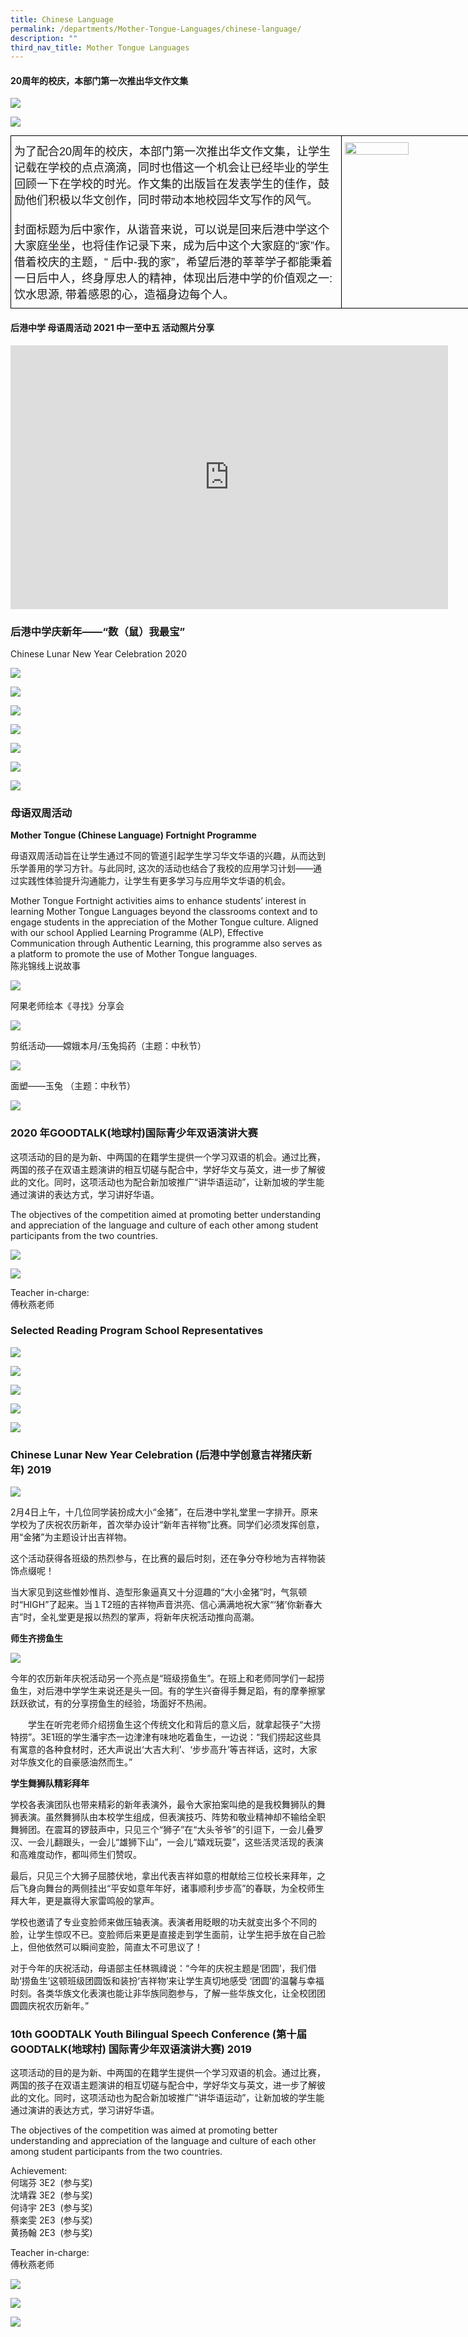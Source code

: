 ```yaml
---
title: Chinese Language
permalink: /departments/Mother-Tongue-Languages/chinese-language/
description: ""
third_nav_title: Mother Tongue Languages
---
```

#### 20周年的校庆，本部门第一次推出华文作文集

![](/images/chi1.jpeg)

![](/images/chi2.jpeg)


<style type="text/css">
.tg  {border-collapse:collapse;border-spacing:0;margin:0px auto;}
.tg td{border-color:black;border-style:solid;border-width:1px;font-family:Arial, sans-serif;font-size:14px;
  overflow:hidden;padding:10px 5px;word-break:normal;}
.tg th{border-color:black;border-style:solid;border-width:1px;font-family:Arial, sans-serif;font-size:14px;
  font-weight:normal;overflow:hidden;padding:10px 5px;word-break:normal;}
.tg .tg-nx8p{font-size:18px;text-align:left;vertical-align:top}
.tg .tg-0lax{text-align:left;vertical-align:top}
</style>
<table style="undefined;table-layout: fixed; width: 782px" class="tg">
<colgroup>
<col style="width: 530px">
<col style="width: 252px">
</colgroup>
<tbody>
  <tr>
    <td class="tg-nx8p">为了配合20周年的校庆，本部门第一次推出华文作文集，让学生记载在学校的点点滴滴，同时也借这一个机会让已经毕业的学生回顾一下在学校的时光。作文集的出版旨在发表学生的佳作，鼓励他们积极以华文创作，同时带动本地校园华文写作的风气。<br><br>封面标题为后中家作，从谐音来说，可以说是回来后港中学这个大家庭坐坐，也将佳作记录下来，成为后中这个大家庭的“家”作。借着校庆的主题，“ 后中-我的家”，希望后港的莘莘学子都能秉着一日后中人，终身厚忠人的精神，体现出后港中学的价值观之一: 饮水思源, 带着感恩的心，造福身边每个人。</td>
    <td class="tg-0lax"><img style="width:65%" src="/images/chi3.jpeg">
</td>
  </tr>
</tbody>
</table>


#### 后港中学 母语周活动 2021 中一至中五 活动照片分享

<center><iframe allowfullscreen="true" height="422" width="700" frameborder="0" src="https://docs.google.com/presentation/d/e/2PACX-1vQdgr9wc5VRnSFZgQLeBKGU-Q3tVpIJEMQygsf-M21Tz1Gzg42SvhIodgq0eO0oD0qy7RDSPat2iaPY/embed?start=false&amp;loop=false&amp;delayms=3000"></iframe></center>


### 后港中学庆新年——“数（鼠）我最宝”

Chinese Lunar New Year Celebration 2020

![](/images/Slide1.gif)

![](/images/Slide2.gif)

![](/images/Slide3.gif)

![](/images/Slide4.gif)

![](/images/Slide5.gif)

![](/images/Slide6.gif)

![](/images/Slide7.gif)

### 母语双周活动

**Mother Tongue (Chinese Language) Fortnight Programme**   

母语双周活动旨在让学生通过不同的管道引起学生学习华文华语的兴趣，从而达到乐学善用的学习方针。与此同时, 这次的活动也结合了我校的应用学习计划——通过实践性体验提升沟通能力，让学生有更多学习与应用华文华语的机会。  

  

Mother Tongue Fortnight activities aims to enhance students’ interest in learning Mother Tongue Languages beyond the classrooms context and to engage students in the appreciation of the Mother Tongue culture. Aligned with our school Applied Learning Programme (ALP), Effective Communication through Authentic Learning, this programme also serves as a platform to promote the use of Mother Tongue languages.
    
陈兆锦线上说故事

![](/images/fn1.gif)

阿果老师绘本《寻找》分享会

![](/images/fn2.gif)

剪纸活动——嫦娥本月/玉兔捣药（主题：中秋节）

![](/images/fn3.gif)

面塑——玉兔 （主题：中秋节）

![](/images/fn4.gif)

### 2020 年GOODTALK(地球村)国际青少年双语演讲大赛

这项活动的目的是为新、中两国的在籍学生提供一个学习双语的机会。通过比赛，两国的孩子在双语主题演讲的相互切磋与配合中，学好华文与英文，进一步了解彼此的文化。同时，这项活动也为配合新加坡推广“讲华语运动”，让新加坡的学生能通过演讲的表达方式，学习讲好华语。

  

The objectives of the competition aimed at promoting better understanding and appreciation of the language and culture of each other among student participants from the two countries.

![](/images/gt1.jpeg)

![](/images/gt2.png)

Teacher in-charge:    
傅秋燕老师


### Selected Reading Program School Representatives

![](/images/r1.png)

![](/images/r2.png)

![](/images/r3.png)

![](/images/r4.png)

![](/images/r5.png)


### Chinese Lunar New Year Celebration (后港中学创意吉祥猪庆新年) 2019

![](/images/cny1-2019.jpeg)

2月4日上午，十几位同学装扮成大小“金猪”，在后港中学礼堂里一字排开。原来学校为了庆祝农历新年，首次举办设计“新年吉祥物”比赛。同学们必须发挥创意，用“金猪”为主题设计出吉祥物。

这个活动获得各班级的热烈参与，在比赛的最后时刻，还在争分夺秒地为吉祥物装饰点缀呢！

当大家见到这些惟妙惟肖、造型形象逼真又十分逗趣的“大小金猪”时，气氛顿时“HIGH”了起来。当１T2班的吉祥物声音洪亮、信心满满地祝大家“‘猪’你新春大吉”时，全礼堂更是报以热烈的掌声，将新年庆祝活动推向高潮。

**师生齐捞鱼生**

![](/images/cny2-2019.jpeg)


今年的农历新年庆祝活动另一个亮点是“班级捞鱼生”。在班上和老师同学们一起捞鱼生，对后港中学学生来说还是头一回。有的学生兴奋得手舞足蹈，有的摩拳擦掌跃跃欲试，有的分享捞鱼生的经验，场面好不热闹。  

  

　　学生在听完老师介绍捞鱼生这个传统文化和背后的意义后，就拿起筷子“大捞特捞”。3E1班的学生潘宇杰一边津津有味地吃着鱼生，一边说：“我们捞起这些具有寓意的各种食材时，还大声说出‘大吉大利’、‘步步高升’等吉祥话，这时，大家对华族文化的自豪感油然而生。”

  

**学生舞狮队精彩拜年**

  

学校各表演团队也带来精彩的新年表演外，最令大家拍案叫绝的是我校舞狮队的舞狮表演。虽然舞狮队由本校学生组成，但表演技巧、阵势和敬业精神却不输给全职舞狮团。在震耳的锣鼓声中，只见三个“狮子”在“大头爷爷”的引逗下，一会儿叠罗汉、一会儿翻跟头，一会儿“雄狮下山”，一会儿“嬉戏玩耍”，这些活灵活现的表演和高难度动作，都叫师生们赞叹。

  

最后，只见三个大狮子屈膝伏地，拿出代表吉祥如意的柑献给三位校长来拜年，之后飞身向舞台的两侧挂出“平安如意年年好，诸事顺利步步高”的春联，为全校师生拜大年，更是赢得大家雷鸣般的掌声。

  

学校也邀请了专业变脸师来做压轴表演。表演者用眨眼的功夫就变出多个不同的脸，让学生惊叹不已。变脸师后来更是直接走到学生面前，让学生把手放在自己脸上，但他依然可以瞬间变脸，简直太不可思议了！

  

对于今年的庆祝活动，母语部主任林珮禕说：“今年的庆祝主题是‘团圆’，我们借助‘捞鱼生’这顿班级团圆饭和装扮‘吉祥物’来让学生真切地感受 ‘团圆’的温馨与幸福时刻。各类华族文化表演也能让非华族同胞参与，了解一些华族文化，让全校团团圆圆庆祝农历新年。”


### 10th GOODTALK Youth Bilingual Speech Conference (第十届GOODTALK(地球村) 国际青少年双语演讲大赛) 2019

这项活动的目的是为新、中两国的在籍学生提供一个学习双语的机会。通过比赛，两国的孩子在双语主题演讲的相互切磋与配合中，学好华文与英文，进一步了解彼此的文化。同时，这项活动也为配合新加坡推广“讲华语运动”，让新加坡的学生能通过演讲的表达方式，学习讲好华语。


The objectives of the competition was aimed at promoting better understanding and appreciation of the language and culture of each other among student participants from the two countries.

Achievement:    
何瑞芬 3E2  (参与奖)    
沈靖霖 3E2  (参与奖)     
何诗宇 2E3  (参与奖)   
蔡楽雯 2E3  (参与奖)     
黄扬翰 2E3  (参与奖)     
  

Teacher in-charge:   
傅秋燕老师

![](/images/19gt1.jpeg)

![](/images/19gt2.jpeg)

![](/images/19gt3.jpeg)